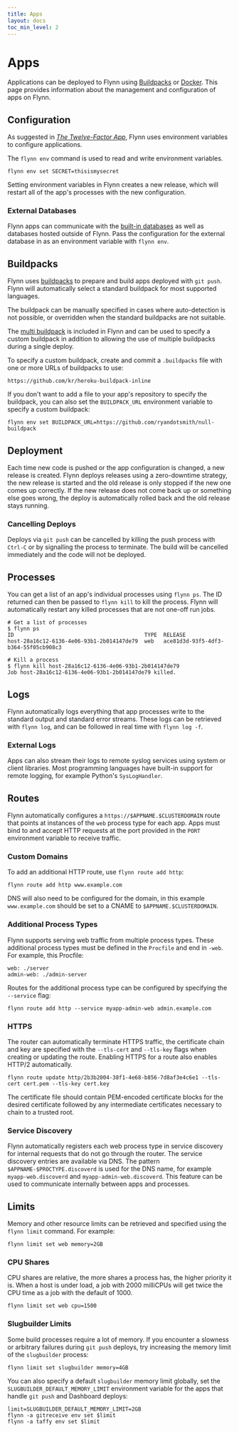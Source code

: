 ```yaml
---
title: Apps
layout: docs
toc_min_level: 2
---
```


# Apps

Applications can be deployed to Flynn using [Buildpacks](#buildpacks) or
[Docker](/docs/docker). This page provides information about the management and
configuration of apps on Flynn.

## Configuration

As suggested in [_The Twelve-Factor App_](http://12factor.net/config), Flynn
uses environment variables to configure applications.

The `flynn env` command is used to read and write environment variables.

```text
flynn env set SECRET=thisismysecret
```

Setting environment variables in Flynn creates a new release, which will restart
all of the app's processes with the new configuration.

### External Databases

Flynn apps can communicate with the [built-in databases](/docs/databases) as
well as databases hosted outside of Flynn. Pass the configuration for the
external database in as an environment variable with `flynn env`.

## Buildpacks

Flynn uses [buildpacks](https://devcenter.heroku.com/articles/buildpack-api) to
prepare and build apps deployed with `git push`. Flynn will automatically select
a standard buildpack for most supported languages.

The buildpack can be manually specified in cases where auto-detection is not
possible, or overridden when the standard buildpacks are not suitable.

The [multi buildpack](https://github.com/heroku/heroku-buildpack-multi) is
included in Flynn and can be used to specify a custom buildpack in addition to
allowing the use of multiple buildpacks during a single deploy.

To specify a custom buildpack, create and commit a `.buildpacks` file with one
or more URLs of buildpacks to use:

```text
https://github.com/kr/heroku-buildpack-inline
```

If you don't want to add a file to your app's repository to specify the
buildpack, you can also set the `BUILDPACK_URL` environment variable to specify
a custom buildpack:

```text
flynn env set BUILDPACK_URL=https://github.com/ryandotsmith/null-buildpack
```

## Deployment

Each time new code is pushed or the app configuration is changed, a new release
is created. Flynn deploys releases using a zero-downtime strategy, the new
release is started and the old release is only stopped if the new one comes up
correctly. If the new release does not come back up or something else goes
wrong, the deploy is automatically rolled back and the old release stays
running.

### Cancelling Deploys

Deploys via `git push` can be cancelled by killing the push process with
`Ctrl-C` or by signalling the process to terminate. The build will be cancelled
immediately and the code will not be deployed.

## Processes

You can get a list of an app's individual processes using `flynn ps`. The ID
returned can then be passed to `flynn kill` to kill the process. Flynn will
automatically restart any killed processes that are not one-off run jobs.

```text
# Get a list of processes
$ flynn ps
ID                                         TYPE  RELEASE
host-28a16c12-6136-4e06-93b1-2b014147de79  web   ace81d3d-93f5-4df3-b364-55f05cb908c3

# Kill a process
$ flynn kill host-28a16c12-6136-4e06-93b1-2b014147de79
Job host-28a16c12-6136-4e06-93b1-2b014147de79 killed.
```

## Logs

Flynn automatically logs everything that app processes write to the standard
output and standard error streams. These logs can be retrieved with `flynn log`,
and can be followed in real time with `flynn log -f`.

### External Logs

Apps can also stream their logs to remote syslog services using system or client
libraries. Most programming languages have built-in support for remote logging,
for example Python's `SysLogHandler`.

## Routes

Flynn automatically configures a `https://$APPNAME.$CLUSTERDOMAIN` route that
points at instances of the `web` process type for each app. Apps must bind to
and accept HTTP requests at the port provided in the `PORT` environment variable
to receive traffic.

### Custom Domains

To add an additional HTTP route, use `flynn route add http`:

```text
flynn route add http www.example.com
```

DNS will also need to be configured for the domain, in this example
`www.example.com` should be set to a CNAME to `$APPNAME.$CLUSTERDOMAIN`.

### Additional Process Types

Flynn supports serving web traffic from multiple process types. These additional
process types must be defined in the `Procfile` and end in `-web`. For example, 
this Procfile:

```text
web: ./server
admin-web: ./admin-server
```

Routes for the additional process type can be configured by specifying the
`--service` flag:

```text
flynn route add http --service myapp-admin-web admin.example.com
```

### HTTPS

The router can automatically terminate HTTPS traffic, the certificate chain and
key are specified with the `--tls-cert` and `--tls-key` flags when creating or
updating the route. Enabling HTTPS for a route also enables HTTP/2
automatically.

```text
flynn route update http/2b3b2004-38f1-4e68-b856-7d8af3e4c6e1 --tls-cert cert.pem --tls-key cert.key
```

The certificate file should contain PEM-encoded certificate blocks for the
desired certificate followed by any intermediate certificates necessary to chain
to a trusted root.

### Service Discovery

Flynn automatically registers each web process type in service discovery for
internal requests that do not go through the router. The service discovery
entries are available via DNS. The pattern `$APPNAME-$PROCTYPE.discoverd` is
used for the DNS name, for example `myapp-web.discoverd` and
`myapp-admin-web.discoverd`. This feature can be used to communicate internally
between apps and processes.

## Limits

Memory and other resource limits can be retrieved and specified using the `flynn
limit` command. For example:

```text
flynn limit set web memory=2GB
```

### CPU Shares

CPU shares are relative, the more shares a process has, the higher priority it
is. When a host is under load, a job with 2000 milliCPUs will get twice the CPU
time as a job with the default of 1000.

```text
flynn limit set web cpu=1500
```

### Slugbuilder Limits

Some build processes require a lot of memory. If you encounter a slowness or
arbitrary failures during `git push` deploys, try increasing the memory limit of
the `slugbuilder` process:

```text
flynn limit set slugbuilder memory=4GB
```

You can also specify a default `slugbuilder` memory limit globally, set the
`SLUGBUILDER_DEFAULT_MEMORY_LIMIT` environment variable for the apps that handle
`git push` and Dashboard deploys:

```text
limit=SLUGBUILDER_DEFAULT_MEMORY_LIMIT=2GB
flynn -a gitreceive env set $limit
flynn -a taffy env set $limit
```
